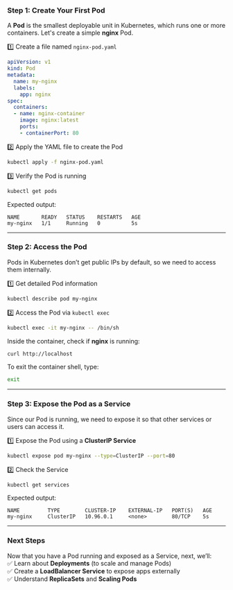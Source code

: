 
### **Step 1: Create Your First Pod**  
A **Pod** is the smallest deployable unit in Kubernetes, which runs one or more containers. Let's create a simple **nginx** Pod.

1️⃣ Create a file named `nginx-pod.yaml`  
```yaml
apiVersion: v1
kind: Pod
metadata:
  name: my-nginx
  labels:
    app: nginx
spec:
  containers:
  - name: nginx-container
    image: nginx:latest
    ports:
    - containerPort: 80
```

2️⃣ Apply the YAML file to create the Pod  
```sh
kubectl apply -f nginx-pod.yaml
```

3️⃣ Verify the Pod is running  
```sh
kubectl get pods
```
Expected output:  
```
NAME       READY   STATUS    RESTARTS   AGE
my-nginx   1/1     Running   0          5s
```

---

### **Step 2: Access the Pod**
Pods in Kubernetes don’t get public IPs by default, so we need to access them internally.

1️⃣ Get detailed Pod information  
```sh
kubectl describe pod my-nginx
```

2️⃣ Access the Pod via `kubectl exec`  
```sh
kubectl exec -it my-nginx -- /bin/sh
```
Inside the container, check if **nginx** is running:  
```sh
curl http://localhost
```
To exit the container shell, type:  
```sh
exit
```

---

### **Step 3: Expose the Pod as a Service**
Since our Pod is running, we need to expose it so that other services or users can access it.

1️⃣ Expose the Pod using a **ClusterIP Service**  
```sh
kubectl expose pod my-nginx --type=ClusterIP --port=80
```

2️⃣ Check the Service  
```sh
kubectl get services
```
Expected output:
```
NAME         TYPE        CLUSTER-IP    EXTERNAL-IP   PORT(S)   AGE
my-nginx     ClusterIP   10.96.0.1     <none>        80/TCP    5s
```

---

### **Next Steps**
Now that you have a Pod running and exposed as a Service, next, we’ll:  
✅ Learn about **Deployments** (to scale and manage Pods)  
✅ Create a **LoadBalancer Service** to expose apps externally  
✅ Understand **ReplicaSets** and **Scaling Pods**  

